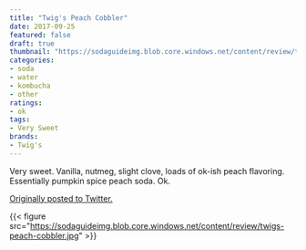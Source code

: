 ```yaml
---
title: "Twig's Peach Cobbler"
date: 2017-09-25
featured: false
draft: true
thumbnail: "https://sodaguideimg.blob.core.windows.net/content/review/thumbs/twigs-peach-cobbler.jpg"
categories:
- soda
- water
- kombucha
- other
ratings:
- ok
tags:
- Very Sweet
brands:
- Twig's
---
```


Very sweet. Vanilla, nutmeg, slight clove, loads of ok-ish peach flavoring. Essentially pumpkin spice peach soda. Ok.

[Originally posted to Twitter.](https://twitter.com/Cavorter/status/912380127467704320)

{{< figure src="https://sodaguideimg.blob.core.windows.net/content/review/twigs-peach-cobbler.jpg" >}}

